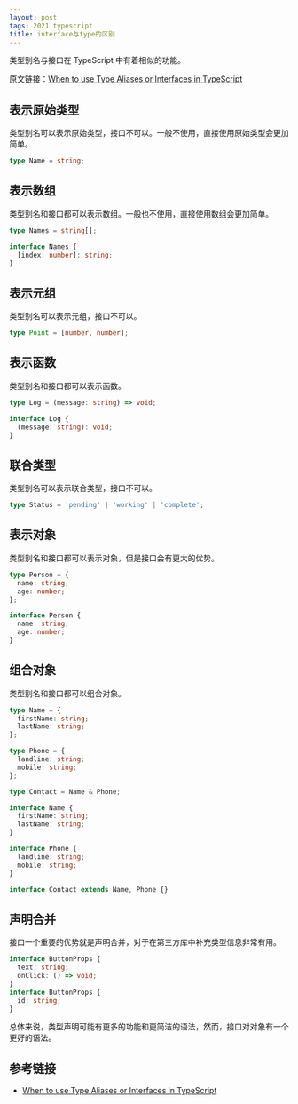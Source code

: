 ```yaml
---
layout: post
tags: 2021 typescript
title: interface与type的区别
---
```


类型别名与接口在 TypeScript 中有着相似的功能。

原文链接：[When to use Type Aliases or Interfaces in TypeScript](https://www.carlrippon.com/when-to-use-type-aliases-v-interfaces/)

## 表示原始类型

类型别名可以表示原始类型，接口不可以。一般不使用，直接使用原始类型会更加简单。

```typescript
type Name = string;
```

## 表示数组

类型别名和接口都可以表示数组。一般也不使用，直接使用数组会更加简单。

```typescript
type Names = string[];

interface Names {
  [index: number]: string;
}
```

## 表示元组

类型别名可以表示元组，接口不可以。

```typescript
type Point = [number, number];
```

## 表示函数

类型别名和接口都可以表示函数。

```typescript
type Log = (message: string) => void;

interface Log {
  (message: string): void;
}
```

## 联合类型

类型别名可以表示联合类型，接口不可以。

```typescript
type Status = 'pending' | 'working' | 'complete';
```

## 表示对象

类型别名和接口都可以表示对象，但是接口会有更大的优势。

```typescript
type Person = {
  name: string;
  age: number;
};

interface Person {
  name: string;
  age: number;
}
```

## 组合对象

类型别名和接口都可以组合对象。

```typescript
type Name = {
  firstName: string;
  lastName: string;
};

type Phone = {
  landline: string;
  mobile: string;
};

type Contact = Name & Phone;

interface Name {
  firstName: string;
  lastName: string;
}

interface Phone {
  landline: string;
  mobile: string;
}

interface Contact extends Name, Phone {}
```

## 声明合并

接口一个重要的优势就是声明合并，对于在第三方库中补充类型信息非常有用。

```typescript
interface ButtonProps {
  text: string;
  onClick: () => void;
}
interface ButtonProps {
  id: string;
}
```

总体来说，类型声明可能有更多的功能和更简洁的语法，然而，接口对对象有一个更好的语法。

## 参考链接

- [When to use Type Aliases or Interfaces in TypeScript](https://www.carlrippon.com/when-to-use-type-aliases-v-interfaces/)
